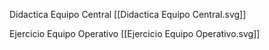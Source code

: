 Didactica Equipo Central [[Didactica Equipo Central.svg]]

Ejercicio Equipo Operativo [[Ejercicio Equipo Operativo.svg]]

